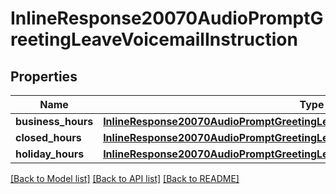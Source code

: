# InlineResponse20070AudioPromptGreetingLeaveVoicemailInstruction

## Properties
Name | Type | Description | Notes
------------ | ------------- | ------------- | -------------
**business_hours** | [**InlineResponse20070AudioPromptGreetingLeaveVoicemailInstructionBusinessHours**](InlineResponse20070AudioPromptGreetingLeaveVoicemailInstructionBusinessHours.md) |  | [optional] 
**closed_hours** | [**InlineResponse20070AudioPromptGreetingLeaveVoicemailInstructionBusinessHours**](InlineResponse20070AudioPromptGreetingLeaveVoicemailInstructionBusinessHours.md) |  | [optional] 
**holiday_hours** | [**InlineResponse20070AudioPromptGreetingLeaveVoicemailInstructionBusinessHours**](InlineResponse20070AudioPromptGreetingLeaveVoicemailInstructionBusinessHours.md) |  | [optional] 

[[Back to Model list]](../README.md#documentation-for-models) [[Back to API list]](../README.md#documentation-for-api-endpoints) [[Back to README]](../README.md)

